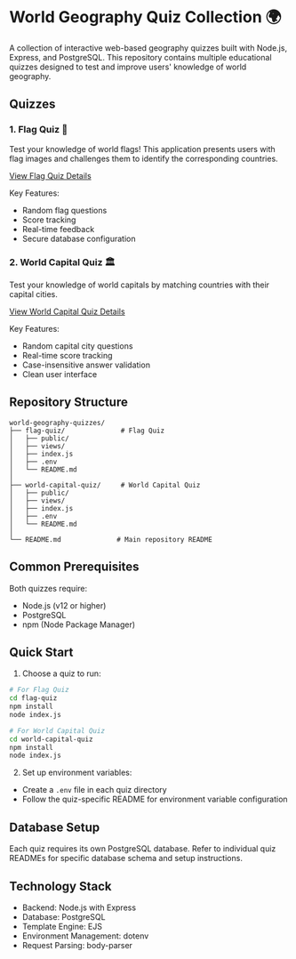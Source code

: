 # World Geography Quiz Collection 🌍

A collection of interactive web-based geography quizzes built with Node.js, Express, and PostgreSQL. This repository contains multiple educational quizzes designed to test and improve users' knowledge of world geography.

## Quizzes

### 1. Flag Quiz 🎌
Test your knowledge of world flags! This application presents users with flag images and challenges them to identify the corresponding countries.

[View Flag Quiz Details](./flag-quiz/README.md)

Key Features:
- Random flag questions
- Score tracking
- Real-time feedback
- Secure database configuration

### 2. World Capital Quiz 🏛️
Test your knowledge of world capitals by matching countries with their capital cities.

[View World Capital Quiz Details](./world-capital-quiz/README.md)

Key Features:
- Random capital city questions
- Real-time score tracking
- Case-insensitive answer validation
- Clean user interface

## Repository Structure
```
world-geography-quizzes/
├── flag-quiz/              # Flag Quiz
│   ├── public/
│   ├── views/
│   ├── index.js
│   ├── .env
│   └── README.md
│
├── world-capital-quiz/     # World Capital Quiz
│   ├── public/
│   ├── views/
│   ├── index.js
│   ├── .env
│   └── README.md
│
└── README.md              # Main repository README
```

## Common Prerequisites

Both quizzes require:
- Node.js (v12 or higher)
- PostgreSQL
- npm (Node Package Manager)

## Quick Start

1. Choose a quiz to run:
```bash
# For Flag Quiz
cd flag-quiz
npm install
node index.js

# For World Capital Quiz
cd world-capital-quiz
npm install
node index.js
```

2. Set up environment variables:
- Create a `.env` file in each quiz directory
- Follow the quiz-specific README for environment variable configuration

## Database Setup

Each quiz requires its own PostgreSQL database. Refer to individual quiz READMEs for specific database schema and setup instructions.

## Technology Stack

- Backend: Node.js with Express
- Database: PostgreSQL
- Template Engine: EJS
- Environment Management: dotenv
- Request Parsing: body-parser
